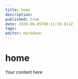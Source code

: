 ```yaml
---
title: home
description: 
published: true
date: 2020-06-05T08:11:59.611Z
tags: 
editor: markdown
---
```


# home
Your content here